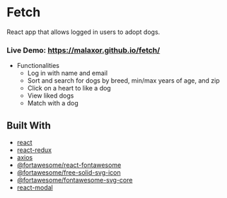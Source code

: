 # Fetch
React app that allows logged in users to adopt dogs.
### Live Demo: https://malaxor.github.io/fetch/

* Functionalities
  * Log in with name and email
  * Sort and search for dogs by breed, min/max years of age, and zip
  * Click on a heart to like a dog
  * View liked dogs
  * Match with a dog

## Built With
* [react](https://reactjs.org/)
* [react-redux](https://react-redux.js.org/)
* [axios](https://www.npmjs.com/package/axios)
* [@fortawesome/react-fontawesome](https://www.npmjs.com/package/react-fontawesome)
* [@fortawesome/free-solid-svg-icon](https://www.npmjs.com/package/@fortawesome/free-solid-svg-icons)
* [@fortawesome/fontawesome-svg-core](https://www.npmjs.com/package/@fortawesome/fontawesome-svg-core)
* [react-modal](https://www.npmjs.com/package/react-modal)
